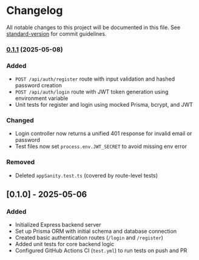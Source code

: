 # Changelog

All notable changes to this project will be documented in this file. See [standard-version](https://github.com/conventional-changelog/standard-version) for commit guidelines.

### [0.1.1](https://github.com/awimberly/devcollab/compare/v0.1.0...v0.1.1) (2025-05-08)

### Added
- `POST /api/auth/register` route with input validation and hashed password creation
- `POST /api/auth/login` route with JWT token generation using environment variable
- Unit tests for register and login using mocked Prisma, bcrypt, and JWT

### Changed
- Login controller now returns a unified 401 response for invalid email or password
- Test files now set `process.env.JWT_SECRET` to avoid missing env error

### Removed
- Deleted `appSanity.test.ts` (covered by route-level tests)

## [0.1.0] - 2025-05-06

### Added
- Initialized Express backend server
- Set up Prisma ORM with initial schema and database connection
- Created basic authentication routes (`/login` and `/register`)
- Added unit tests for core backend logic
- Configured GitHub Actions CI (`test.yml`) to run tests on push and PR
